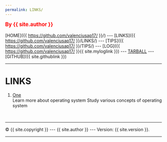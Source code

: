 ```yaml
---
permalink: LINKS/
---
```

<span style="color:red; font-weight:bold; font-size:larger;">By {{ site.author }}</span>
<br><br>
[HOME]({{ https://github.com/valenciusap17/ }}/) ---
[LINKS]({{ https://github.com/valenciusap17/ }}/LINKS/) ---
[TIPS]({{ https://github.com/valenciusap17/ }}/TIPS/) ---
[LOG]({{ https://github.com/valenciusap17/ }}{{ site.myloglink }}) ---
[TARBALL](SandBox/cbkadal.tar.xz) ---
[GITHUB]({{ site.githublink }})
<br>
<hr>

# LINKS

1. [One](https://www.os-book.com/OS10/)<br>
Learn more about operating system
Study various concepts of operating system

<br>
<hr>
&copy; {{ site.copyright }} --- {{ site.author }} --- Version: {{ site.version }}.
<hr>
<br>
